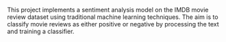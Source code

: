 This project implements a sentiment analysis model on the IMDB movie review dataset using traditional machine learning techniques. The aim is to classify movie reviews as either positive or negative by processing the text and training a classifier.
